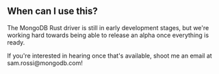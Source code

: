 ## When can I use this?

The MongoDB Rust driver is still in early development stages, but we're working hard towards being able to release an alpha once everything is ready.

If you're interested in hearing once that's available, shoot me an email at &#115;&#97;&#109;&#46;&#114;&#111;&#115;&#115;&#105;&#64;&#109;&#111;&#110;&#103;&#111;&#100;&#98;&#46;&#99;&#111;&#109;!